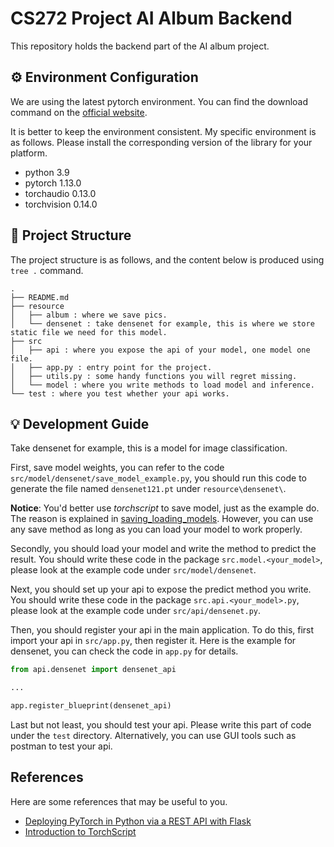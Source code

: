 # CS272 Project AI Album Backend
This repository holds the backend part of the AI album project.

## ⚙️ Environment Configuration

We are using the latest pytorch environment. You can find the download command on the [official website](https://pytorch.org/get-started/locally/).

It is better to keep the environment consistent. My specific environment is as follows. Please install the corresponding version of the library for your platform.

- python 3.9
- pytorch 1.13.0
- torchaudio 0.13.0 
- torchvision 0.14.0

## 🌲 Project Structure

The project structure is as follows, and the content below is produced using `tree .` command.
```plain
.
├── README.md
├── resource
│   ├── album : where we save pics.
│   └── densenet : take densenet for example, this is where we store static file we need for this model. 
├── src
│   ├── api : where you expose the api of your model, one model one file.
│   ├── app.py : entry point for the project.
│   ├── utils.py : some handy functions you will regret missing.
│   └── model : where you write methods to load model and inference.
└── test : where you test whether your api works.

```

## 💡 Development Guide

Take densenet for example, this is a model for image classification.

First, save model weights, you can refer to the code `src/model/densenet/save_model_example.py`, you should run this code to generate the file named `densenet121.pt` under `resource\densenet\`.

**Notice**: You'd better use _torchscript_ to save model, just as the example do. The reason is explained in [saving_loading_models](https://pytorch.org/tutorials/beginner/saving_loading_models.html). However, you can use any save method as long as you can load your model to work properly.

Secondly, you should load your model and write the method to predict the result. You should write these code in the package `src.model.<your_model>`, please look at the example code under `src/model/densenet`.

Next, you should set up your api to expose the predict method you write. You should write these code in the package `src.api.<your_model>.py`, please look at the example code under `src/api/densenet.py`.

Then, you should register your api in the main application. To do this, first import your api in `src/app.py`, then register it. Here is the example for densenet, you can check the code in `app.py` for details.
```python
from api.densenet import densenet_api

...

app.register_blueprint(densenet_api)
```

Last but not least, you should test your api. Please write this part of code under the `test` directory. Alternatively, you can use GUI tools such as postman to test your api.

## References

Here are some references that may be useful to you.

- [Deploying PyTorch in Python via a REST API with Flask](https://pytorch.org/tutorials/intermediate/flask_rest_api_tutorial.html)
- [Introduction to TorchScript](https://pytorch.org/tutorials/beginner/Intro_to_TorchScript_tutorial.html)